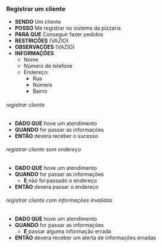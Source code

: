 ### Registrar um cliente

- **SENDO** Um cliente
- **POSSO** Me registrar no sistema da pizzaria
- **PARA QUE** Conseguir fazer pedidos
- **RESTRIÇÕES** (VAZIO)
- **OBSERVAÇÕES** (VAZIO)
- **INFORMAÇÕES**
  - Nome
  - Número de telefone
  - Endereço:
    - Rua
    - Número
    - Bairro

###### *registrar cliente*
  - **DADO QUE** hove um atendimento
  - **QUANDO** for passar as informações
  - **ENTÃO** devera receber o sucesso

###### *registrar cliente sem endereço*
  - **DADO QUE** hove um atendimento
  - **QUANDO** for passar as informações
    - **E** não foi passado o endereço
  - **ENTÃO** devera passar o endereço

###### *registrar cliente com informações invalidas*
  - **DADO QUE** hove um atendimento
  - **QUANDO** for passar as informações
    - **E** passar alguma informação errada
  - **ENTÃO** devera receber um alerta de informações erradas
